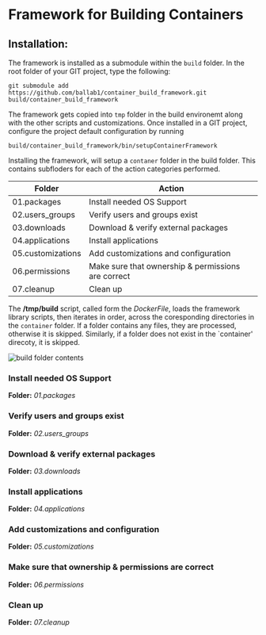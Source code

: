 # Framework for Building Containers

## Installation:

The framework is installed as a submodule within the `build` folder. In the root folder of your GIT project, type the following:
```
git submodule add https://github.com/ballab1/container_build_framework.git build/container_build_framework
```

The framework gets copied into `tmp` folder in the build environemt along with the other scripts and customizations.
Once installed in a GIT project, configure the project default configuration by running 
```
build/container_build_framework/bin/setupContainerFramework
```

Installing the framework, will setup a `contaner` folder in the build folder. This contains subfloders for each of the action categories performed.

Folder | Action
--- | --- 
01.packages |  Install needed OS Support
02.users_groups | Verify users and groups exist
03.downloads | Download & verify external packages
04.applications | Install applications
05.customizations | Add customizations and configuration
06.permissions | Make sure that ownership & permissions are correct
07.cleanup | Clean up 

The **/tmp/build** script, called form the *DockerFile*, loads the framework library scripts, then iterates in order, across the coresponding directories in the `container` folder.
If a folder contains any files, they are processed, otherwise it is skipped. Similarly, if a folder does not exist in the `container' direcoty, it is skipped.

![build folder contents](https://github.com/ballab1/container_build_framework/blob/dev/refactor/docs/build_folder_contents.png) 

### Install needed OS Support
**Folder:** _01.packages_

### Verify users and groups exist
**Folder:** _02.users_groups_

### Download & verify external packages
**Folder:** _03.downloads_

### Install applications
**Folder:** _04.applications_

### Add customizations and configuration
**Folder:** _05.customizations_

### Make sure that ownership & permissions are correct
**Folder:** _06.permissions_

### Clean up 
**Folder:** _07.cleanup_
